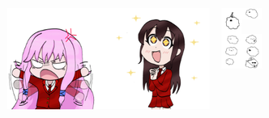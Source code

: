 <img align="left" alt="aris" width="200" src="https://github.com/ressykins/ressykins/blob/main/aris_gif.gif">
<img align="left" alt="kayla" width="200" src="https://github.com/ressykins/ressykins/blob/main/kayla_gif.gif">

<img align="right" alt="c1" width="40" src="https://github.com/ressykins/ressykins/blob/main/casc.png">
<img align="right" alt="c2" width="40" src="https://github.com/ressykins/ressykins/blob/main/ac.png">
<img align="right" alt="c3" width="40" src="https://github.com/ressykins/ressykins/blob/main/cc.png">
<img align="right" alt="c4" width="40" src="https://github.com/ressykins/ressykins/blob/main/cfda.png">
<img align="right" alt="c5" width="40" src="https://github.com/ressykins/ressykins/blob/main/aaa.png">
<img align="right" alt="c6" width="40" src="https://github.com/ressykins/ressykins/blob/main/cac.png">
<img align="right" alt="c7" width="40" src="https://github.com/ressykins/ressykins/blob/main/casd.png">
<img align="right" alt="c8" width="40" src="https://github.com/ressykins/ressykins/blob/main/ccc.png">
